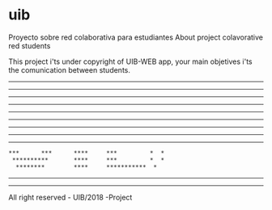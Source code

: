 # uib
Proyecto sobre red colaborativa para estudiantes
About project colavorative red students

This project i'ts under copyright of UIB-WEB app, your main objetives  i'ts the comunication between students.


***************************************************************************************************************
***************************************************************************************************************

   ****      ****     ****     *********  *
   ****      ****     ****     ***********  *
   ****      ****     ****     ***         *  *
   ****      ****     ****     ***         *  *
   ****      ****     ****     ***********  *
   ****      ****     ****     *********  *
   ****      ****     ****      ***********  *
    ***      ***      ****     ***         *  *
     **********       ****     ***         *  *
      ********        ****     ***********  *

***************************************************************************************************************
***************************************************************************************************************

All right reserved - UIB/2018 -Project
